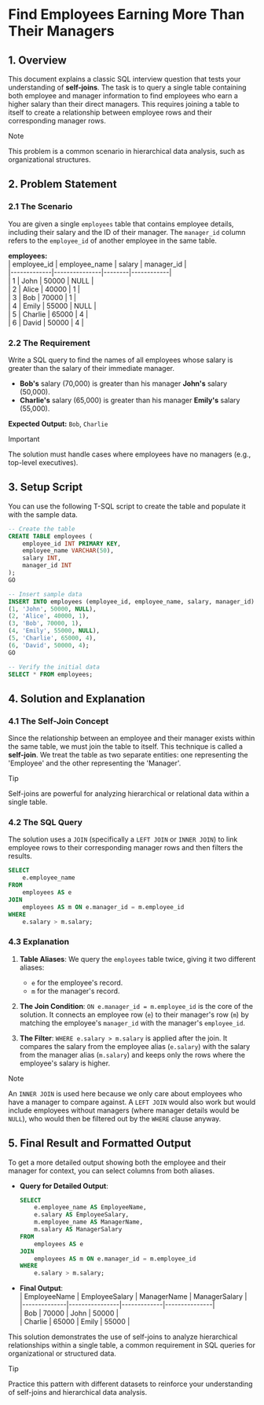 # Find Employees Earning More Than Their Managers  

## 1. **Overview**  
This document explains a classic SQL interview question that tests your understanding of **self-joins**. The task is to query a single table containing both employee and manager information to find employees who earn a higher salary than their direct managers. This requires joining a table to itself to create a relationship between employee rows and their corresponding manager rows.  

> [!NOTE]  
> This problem is a common scenario in hierarchical data analysis, such as organizational structures.  

## 2. **Problem Statement**  

### 2.1 **The Scenario**  
You are given a single `employees` table that contains employee details, including their salary and the ID of their manager. The `manager_id` column refers to the `employee_id` of another employee in the same table.  

**employees:**  
| employee_id | employee_name | salary | manager_id |  
|-------------|---------------|--------|------------|  
| 1           | John          | 50000  | NULL       |  
| 2           | Alice         | 40000  | 1          |  
| 3           | Bob           | 70000  | 1          |  
| 4           | Emily         | 55000  | NULL       |  
| 5           | Charlie       | 65000  | 4          |  
| 6           | David         | 50000  | 4          |  

### 2.2 **The Requirement**  
Write a SQL query to find the names of all employees whose salary is greater than the salary of their immediate manager.  

- **Bob's** salary (70,000) is greater than his manager **John's** salary (50,000).  
- **Charlie's** salary (65,000) is greater than his manager **Emily's** salary (55,000).  

**Expected Output:** `Bob`, `Charlie`  

> [!IMPORTANT]  
> The solution must handle cases where employees have no managers (e.g., top-level executives).

## 3. **Setup Script**  
You can use the following T-SQL script to create the table and populate it with the sample data.  

```sql
-- Create the table
CREATE TABLE employees (
    employee_id INT PRIMARY KEY,
    employee_name VARCHAR(50),
    salary INT,
    manager_id INT
);
GO

-- Insert sample data
INSERT INTO employees (employee_id, employee_name, salary, manager_id) VALUES
(1, 'John', 50000, NULL),
(2, 'Alice', 40000, 1),
(3, 'Bob', 70000, 1),
(4, 'Emily', 55000, NULL),
(5, 'Charlie', 65000, 4),
(6, 'David', 50000, 4);
GO

-- Verify the initial data
SELECT * FROM employees;
```  

## 4. **Solution and Explanation**  

### 4.1 **The Self-Join Concept**  
Since the relationship between an employee and their manager exists within the same table, we must join the table to itself. This technique is called a **self-join**. We treat the table as two separate entities: one representing the 'Employee' and the other representing the 'Manager'.  

> [!TIP]  
> Self-joins are powerful for analyzing hierarchical or relational data within a single table.  

### 4.2 **The SQL Query**  
The solution uses a `JOIN` (specifically a `LEFT JOIN` or `INNER JOIN`) to link employee rows to their corresponding manager rows and then filters the results.  

```sql
SELECT
    e.employee_name
FROM
    employees AS e
JOIN
    employees AS m ON e.manager_id = m.employee_id
WHERE
    e.salary > m.salary;
```  

### 4.3 **Explanation**  
1. **Table Aliases**: We query the `employees` table twice, giving it two different aliases:  
   - `e` for the employee's record.  
   - `m` for the manager's record.  

2. **The Join Condition**: `ON e.manager_id = m.employee_id` is the core of the solution. It connects an employee row (`e`) to their manager's row (`m`) by matching the employee's `manager_id` with the manager's `employee_id`.  

3. **The Filter**: `WHERE e.salary > m.salary` is applied after the join. It compares the salary from the employee alias (`e.salary`) with the salary from the manager alias (`m.salary`) and keeps only the rows where the employee's salary is higher.  

> [!NOTE]  
> An `INNER JOIN` is used here because we only care about employees who have a manager to compare against. A `LEFT JOIN` would also work but would include employees without managers (where manager details would be `NULL`), who would then be filtered out by the `WHERE` clause anyway.  

## 5. **Final Result and Formatted Output**  
To get a more detailed output showing both the employee and their manager for context, you can select columns from both aliases.  

- **Query for Detailed Output**:  
  ```sql
  SELECT
      e.employee_name AS EmployeeName,
      e.salary AS EmployeeSalary,
      m.employee_name AS ManagerName,
      m.salary AS ManagerSalary
  FROM
      employees AS e
  JOIN
      employees AS m ON e.manager_id = m.employee_id
  WHERE
      e.salary > m.salary;
  ```  
- **Final Output**:  
  | EmployeeName | EmployeeSalary | ManagerName | ManagerSalary |  
  |--------------|----------------|-------------|---------------|  
  | Bob          | 70000          | John        | 50000         |  
  | Charlie      | 65000          | Emily       | 55000         |  

This solution demonstrates the use of self-joins to analyze hierarchical relationships within a single table, a common requirement in SQL queries for organizational or structured data.  

> [!TIP]  
> Practice this pattern with different datasets to reinforce your understanding of self-joins and hierarchical data analysis.  
